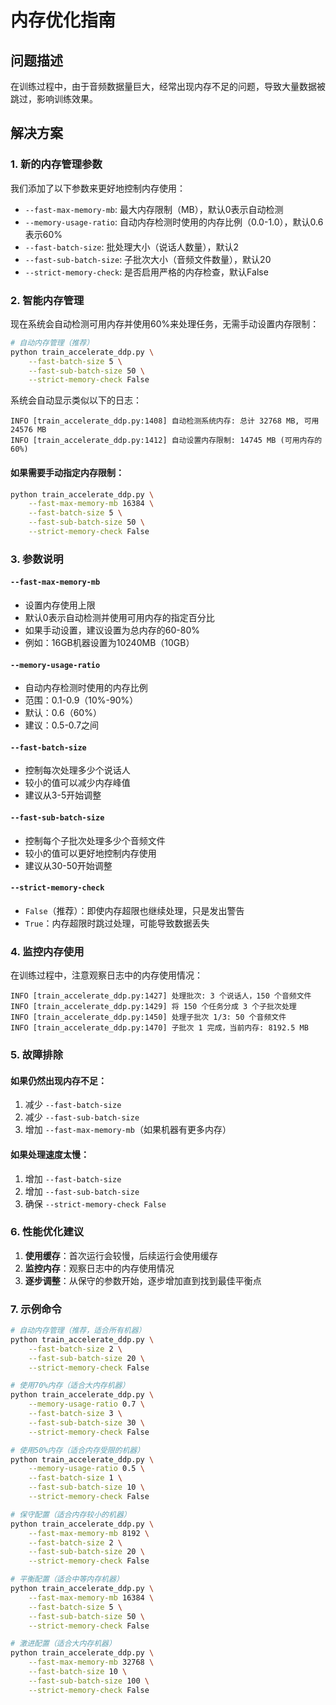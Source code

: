 # 内存优化指南

## 问题描述

在训练过程中，由于音频数据量巨大，经常出现内存不足的问题，导致大量数据被跳过，影响训练效果。

## 解决方案

### 1. 新的内存管理参数

我们添加了以下参数来更好地控制内存使用：

- `--fast-max-memory-mb`: 最大内存限制（MB），默认0表示自动检测
- `--memory-usage-ratio`: 自动内存检测时使用的内存比例（0.0-1.0），默认0.6表示60%
- `--fast-batch-size`: 批处理大小（说话人数量），默认2
- `--fast-sub-batch-size`: 子批次大小（音频文件数量），默认20
- `--strict-memory-check`: 是否启用严格的内存检查，默认False

### 2. 智能内存管理

现在系统会自动检测可用内存并使用60%来处理任务，无需手动设置内存限制：

```bash
# 自动内存管理（推荐）
python train_accelerate_ddp.py \
    --fast-batch-size 5 \
    --fast-sub-batch-size 50 \
    --strict-memory-check False
```

系统会自动显示类似以下的日志：
```
INFO [train_accelerate_ddp.py:1408] 自动检测系统内存: 总计 32768 MB, 可用 24576 MB
INFO [train_accelerate_ddp.py:1412] 自动设置内存限制: 14745 MB (可用内存的60%)
```

#### 如果需要手动指定内存限制：
```bash
python train_accelerate_ddp.py \
    --fast-max-memory-mb 16384 \
    --fast-batch-size 5 \
    --fast-sub-batch-size 50 \
    --strict-memory-check False
```

### 3. 参数说明

#### `--fast-max-memory-mb`
- 设置内存使用上限
- 默认0表示自动检测并使用可用内存的指定百分比
- 如果手动设置，建议设置为总内存的60-80%
- 例如：16GB机器设置为10240MB（10GB）

#### `--memory-usage-ratio`
- 自动内存检测时使用的内存比例
- 范围：0.1-0.9（10%-90%）
- 默认：0.6（60%）
- 建议：0.5-0.7之间

#### `--fast-batch-size`
- 控制每次处理多少个说话人
- 较小的值可以减少内存峰值
- 建议从3-5开始调整

#### `--fast-sub-batch-size`
- 控制每个子批次处理多少个音频文件
- 较小的值可以更好地控制内存使用
- 建议从30-50开始调整

#### `--strict-memory-check`
- `False`（推荐）：即使内存超限也继续处理，只是发出警告
- `True`：内存超限时跳过处理，可能导致数据丢失

### 4. 监控内存使用

在训练过程中，注意观察日志中的内存使用情况：

```
INFO [train_accelerate_ddp.py:1427] 处理批次: 3 个说话人，150 个音频文件
INFO [train_accelerate_ddp.py:1429] 将 150 个任务分成 3 个子批次处理
INFO [train_accelerate_ddp.py:1450] 处理子批次 1/3: 50 个音频文件
INFO [train_accelerate_ddp.py:1470] 子批次 1 完成，当前内存: 8192.5 MB
```

### 5. 故障排除

#### 如果仍然出现内存不足：
1. 减少 `--fast-batch-size`
2. 减少 `--fast-sub-batch-size`
3. 增加 `--fast-max-memory-mb`（如果机器有更多内存）

#### 如果处理速度太慢：
1. 增加 `--fast-batch-size`
2. 增加 `--fast-sub-batch-size`
3. 确保 `--strict-memory-check False`

### 6. 性能优化建议

1. **使用缓存**：首次运行会较慢，后续运行会使用缓存
2. **监控内存**：观察日志中的内存使用情况
3. **逐步调整**：从保守的参数开始，逐步增加直到找到最佳平衡点

### 7. 示例命令

```bash
# 自动内存管理（推荐，适合所有机器）
python train_accelerate_ddp.py \
    --fast-batch-size 2 \
    --fast-sub-batch-size 20 \
    --strict-memory-check False

# 使用70%内存（适合大内存机器）
python train_accelerate_ddp.py \
    --memory-usage-ratio 0.7 \
    --fast-batch-size 3 \
    --fast-sub-batch-size 30 \
    --strict-memory-check False

# 使用50%内存（适合内存受限的机器）
python train_accelerate_ddp.py \
    --memory-usage-ratio 0.5 \
    --fast-batch-size 1 \
    --fast-sub-batch-size 10 \
    --strict-memory-check False

# 保守配置（适合内存较小的机器）
python train_accelerate_ddp.py \
    --fast-max-memory-mb 8192 \
    --fast-batch-size 2 \
    --fast-sub-batch-size 20 \
    --strict-memory-check False

# 平衡配置（适合中等内存机器）
python train_accelerate_ddp.py \
    --fast-max-memory-mb 16384 \
    --fast-batch-size 5 \
    --fast-sub-batch-size 50 \
    --strict-memory-check False

# 激进配置（适合大内存机器）
python train_accelerate_ddp.py \
    --fast-max-memory-mb 32768 \
    --fast-batch-size 10 \
    --fast-sub-batch-size 100 \
    --strict-memory-check False
``` 
